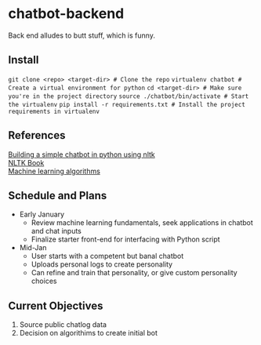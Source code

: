 # chatbot-backend
Back end alludes to butt stuff, which is funny.

## Install 

`git clone <repo> <target-dir> # Clone the repo` 
`virtualenv chatbot # Create a virtual environment for python`
`cd <target-dir> # Make sure you're in the project directory`
`source ./chatbot/bin/activate # Start the virtualenv`
`pip install -r requirements.txt # Install the project requirements in virtualenv`


## References
[Building a simple chatbot in python using nltk](https://medium.com/analytics-vidhya/building-a-simple-chatbot-in-python-using-nltk-7c8c8215ac6e)  
[NLTK Book](http://www.nltk.org/book)  
[Machine learning algorithms](https://towardsdatascience.com/types-of-machine-learning-algorithms-you-should-know-953a08248861)  
  
  
## Schedule and Plans
- Early January
  - Review machine learning fundamentals, seek applications in chatbot and chat inputs
  - Finalize starter front-end for interfacing with Python script
- Mid-Jan
  - User starts with a competent but banal chatbot
  - Uploads personal logs to create personality
  - Can refine and train that personality, or give custom personality choices

## Current Objectives
1. Source public chatlog data
2. Decision on algorithims to create initial bot
